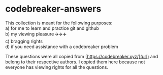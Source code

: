 # codebreaker-answers
This collection is meant for the following purposes:\
a) for me to learn and practice git and github\
b) my viewing pleasure ✈️✈️✈️\
c) bragging rights\
d) if you need assistance with a codebreaker problem


These questions were all copied from [https://codebreaker.xyz/](url) and belong to their respective authors. 
I copied them here because not everyone has viewing rights for all the questions.
